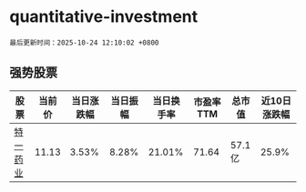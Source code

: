 # quantitative-investment

`最后更新时间：2025-10-24 12:10:02 +0800`

## 强势股票

|股票|当前价|当日涨跌幅|当日振幅|当日换手率|市盈率TTM|总市值|近10日涨跌幅|
|----|----|----|----|----|----|----|----|
|[特一药业](https://xueqiu.com/S/SZ002728)|11.13|3.53%|8.28%|21.01%|71.64|57.1亿|25.9%|
